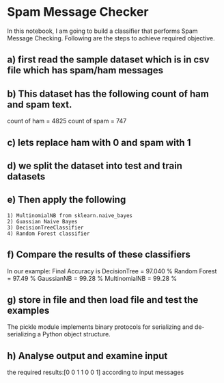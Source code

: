 # Spam Message Checker

In this notebook, I am going to build a classifier that performs Spam Message Checking.
Following are the steps to achieve required objective.

## a)  first read the  sample dataset which is in csv file which has spam/ham messages
## b) This dataset has the following count of ham and spam text. 
count of ham = 4825 count of spam = 747
## c) lets replace ham with 0 and spam with 1
## d) we split the dataset into test and train datasets
## e) Then apply the following
	1) MultinomialNB from sklearn.naive_bayes
	2) Guassian Naive Bayes
	3) DecisionTreeClassifier
	4) Random Forest classifier
## f) Compare the results of these classifiers
In our example: Final Accuracy is 
DecisionTree = 97.040 %
Random Forest = 97.49 % 
GaussianNB = 99.28 % 
MultinomialNB = 99.28 %

## g) store in file and then load file and test the examples
The pickle module implements binary protocols for serializing and de-serializing a Python object structure.
## h) Analyse output and examine input 
 the required results:[0 0 1 1 0 0 1] according to input messages
